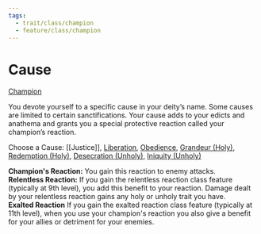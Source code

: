 ```yaml
---
tags:
  - trait/class/champion
  - feature/class/champion
---
```

# Cause

[Champion](Champion.md "Class Trait")

You devote yourself to a specific cause in your deity’s name. Some causes are limited to certain sanctifications. Your cause adds to your edicts and anathema and grants you a special protective reaction called your champion’s reaction.

Choose a Cause: [[Justice]], [Liberation](https://2e.aonprd.com/Causes.aspx?ID=12), [Obedience](https://2e.aonprd.com/Causes.aspx?ID=13), [Grandeur (Holy)](https://2e.aonprd.com/Causes.aspx?ID=9), [Redemption (Holy)](https://2e.aonprd.com/Causes.aspx?ID=14), [Desecration (Unholy)](https://2e.aonprd.com/Causes.aspx?ID=8), [Iniquity (Unholy)](https://2e.aonprd.com/Causes.aspx?ID=10)

**Champion's Reaction:** You gain this reaction to enemy attacks.  
**Relentless Reaction:** If you gain the relentless reaction class feature (typically at 9th level), you add this benefit to your reaction. Damage dealt by your relentless reaction gains any holy or unholy trait you have.  
**Exalted Reaction** If you gain the exalted reaction class feature (typically at 11th level), when you use your champion's reaction you also give a benefit for your allies or detriment for your enemies.